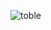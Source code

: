 ![toble](https://user-images.githubusercontent.com/71374146/135750328-b6384900-bc44-48f5-b087-fcd0312f7779.png)
